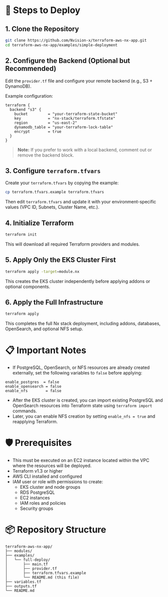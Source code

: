 # 🚀 Steps to Deploy

## 1. Clone the Repository

```bash
git clone https://github.com/Nvision-x/terraform-aws-nx-app.git
cd terraform-aws-nx-app/examples/simple-deployment
```

## 2. Configure the Backend (Optional but Recommended)

Edit the `provider.tf` file and configure your remote backend (e.g., S3 + DynamoDB).

Example configuration:

```hcl
terraform {
  backend "s3" {
    bucket         = "your-terraform-state-bucket"
    key            = "nx-stack/terraform.tfstate"
    region         = "us-east-2"
    dynamodb_table = "your-terraform-lock-table"
    encrypt        = true
  }
}
```

> **Note:** If you prefer to work with a local backend, comment out or remove the backend block.

## 3. Configure `terraform.tfvars`

Create your `terraform.tfvars` by copying the example:

```bash
cp terraform.tfvars.example terraform.tfvars
```

Then edit `terraform.tfvars` and update it with your environment-specific values (VPC ID, Subnets, Cluster Name, etc.).

## 4. Initialize Terraform

```bash
terraform init
```

This will download all required Terraform providers and modules.

## 5. Apply Only the EKS Cluster First

```bash
terraform apply -target=module.nx
```

This creates the EKS cluster independently before applying addons or optional components.

## 6. Apply the Full Infrastructure

```bash
terraform apply
```

This completes the full Nx stack deployment, including addons, databases, OpenSearch, and optional NFS setup.

# 📋 Important Notes

- If PostgreSQL, OpenSearch, or NFS resources are already created externally, set the following variables to `false` before applying:

```hcl
enable_postgres  = false
enable_opensearch = false
enable_nfs        = false
```

- After the EKS cluster is created, you can import existing PostgreSQL and OpenSearch resources into Terraform state using `terraform import` commands.
- Later, you can enable NFS creation by setting `enable_nfs = true` and reapplying Terraform.

# 🛡️ Prerequisites
- This must be executed on an EC2 instance located within the VPC where the resources will be deployed.
- Terraform v1.3 or higher
- AWS CLI installed and configured
- IAM user or role with permissions to create:
  - EKS cluster and node groups
  - RDS PostgreSQL
  - EC2 instances
  - IAM roles and policies
  - Security groups

# 📦 Repository Structure

```plaintext
terraform-aws-nx-app/
├── modules/
├── examples/
│   └── full-deploy/
│       ├── main.tf
│       ├── provider.tf
│       ├── terraform.tfvars.example
│       └── README.md (this file)
├── variables.tf
├── outputs.tf
└── README.md
```
